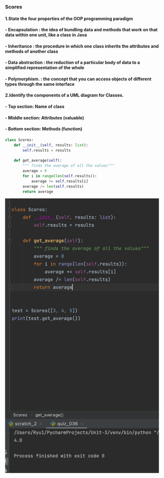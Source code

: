 ### Scores

#### 1.State the four properties of the OOP programming paradigm
####    - Encapsulation    : the idea of bundling data and methods that work on that data within one unit, like a class in Java
####    - Inheritance      : the procedure in which one class inherits the attributes and methods of another class
####    - Data abstraction : the reduction of a particular body of data to a simplified representation of the whole
####    - Polymorphism.    : the concept that you can access objects of different types through the same interface


#### 2.Identify the components of a UML diagram for Classes.
####    - Top section: Name of class
####    - Middle section: Attributes (valuable)
####    - Bottom section: Methods    (function)

```.py
class Scores:
    def __init__(self, results: list):
        self.results = results

    def get_average(self):
        """ finds the average of all the values"""
        average = 0
        for i in range(len(self.results)):
            average += self.results[i]
        average /= len(self.results)
        return average
```

![](image_quiz_036.png)
